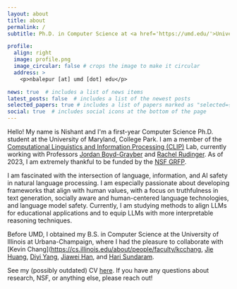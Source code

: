 ```yaml
---
layout: about
title: about
permalink: /
subtitle: Ph.D. in Computer Science at <a href='https://umd.edu/'>University of Maryland, College Park</a>

profile:
  align: right
  image: profile.png
  image_circular: false # crops the image to make it circular
  address: >
    <p>nbalepur [at] umd [dot] edu</p>

news: true  # includes a list of news items
latest_posts: false  # includes a list of the newest posts
selected_papers: true # includes a list of papers marked as "selected={true}"
social: true  # includes social icons at the bottom of the page
---
```


Hello! My name is Nishant and I'm a first-year Computer Science Ph.D. student at the University of Maryland, College Park. I am a member of the [Computational Linguistics and Information Processing (CLIP)](https://wiki.umiacs.umd.edu/clip/index.php/Main_Page) Lab, currently working with Professors [Jordan Boyd-Grayber](http://users.umiacs.umd.edu/~jbg/) and [Rachel Rudinger](https://rudinger.github.io/). As of 2023, I am extremely thankful to be funded by the [NSF GRFP](https://www.nsfgrfp.org/).

I am fascinated with the intersection of language, information, and AI safety in natural language processing. I am especially passionate about developing frameworks that align with human values, with a focus on truthfulness in text generation, socially aware and human-centered language technologies, and language model safety. Currently, I am studying methods to align LLMs for educational applications and to equip LLMs with more interpretable reasoning techniques.

Before UMD, I obtained my B.S. in Computer Science at the University of Illinois at Urbana-Champaign, where I had the pleasure to collaborate with [Kevin Chang](https://cs.illinois.edu/about/people/faculty/kcchang, [Jie Huang](https://jeffhj.github.io/), [Diyi Yang](https://cs.stanford.edu/~diyiy/group.html), [Jiawei Han](http://hanj.cs.illinois.edu/), and [Hari Sundaram](http://sundaram.cs.illinois.edu/research.html).

See my (possibly outdated) CV [here](https://www.overleaf.com/read/brzntgpfnvtx). If you have any questions about research, NSF, or anything else, please reach out!
